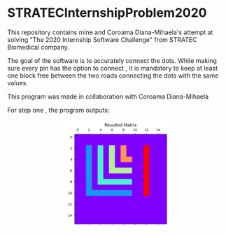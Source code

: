 # STRATECInternshipProblem2020

This repository contains mine and Coroama Diana-Mihaela's attempt at solving "The 2020 Internship Software Challenge" from STRATEC Biomedical company. 

The goal of the software is to accurately connect the dots. While making sure every pin has the option to connect , it is mandatory to keep at least one block free between the two roads connecting the dots with the same values. 

This program was made in collaboration with Coroama Diana-Mihaela

For step one , the program outputs:

<p align="center">
<img src="https://github.com/CoroamaLarisa/STRATECInternshipProblem2020/blob/main/images_internship/step_one.png" width="250" height="250">
</p>

